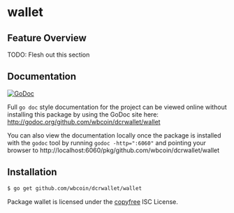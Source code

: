 wallet
======

## Feature Overview

TODO: Flesh out this section

## Documentation

[![GoDoc](https://godoc.org/github.com/wbcoin/dcrwallet/wallet?status.png)](http://godoc.org/github.com/wbcoin/dcrwallet/wallet)

Full `go doc` style documentation for the project can be viewed online without
installing this package by using the GoDoc site here:
http://godoc.org/github.com/wbcoin/dcrwallet/wallet

You can also view the documentation locally once the package is installed with
the `godoc` tool by running `godoc -http=":6060"` and pointing your browser to
http://localhost:6060/pkg/github.com/wbcoin/dcrwallet/wallet

## Installation

```bash
$ go get github.com/wbcoin/dcrwallet/wallet
```

Package wallet is licensed under the [copyfree](http://copyfree.org) ISC
License.

